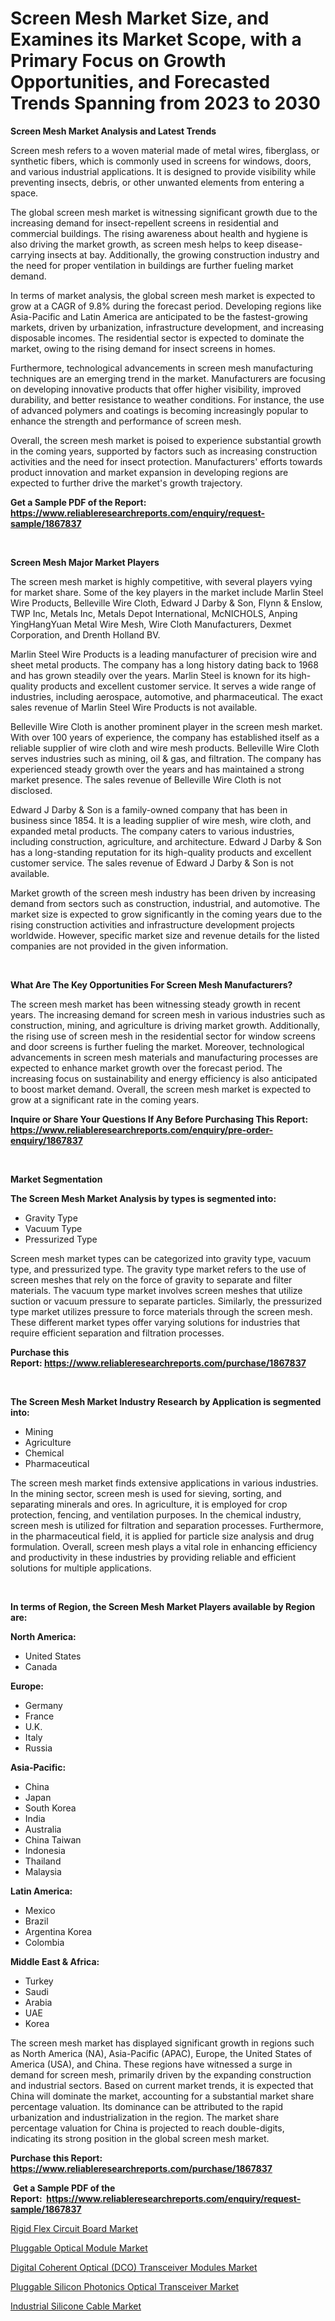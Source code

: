 <p><h1>Screen Mesh Market Size, and Examines its Market Scope, with a Primary Focus on Growth Opportunities, and Forecasted Trends Spanning from 2023 to 2030</h1></p><p><strong>Screen Mesh Market Analysis and Latest Trends</strong></p>
<p><p>Screen mesh refers to a woven material made of metal wires, fiberglass, or synthetic fibers, which is commonly used in screens for windows, doors, and various industrial applications. It is designed to provide visibility while preventing insects, debris, or other unwanted elements from entering a space.</p><p>The global screen mesh market is witnessing significant growth due to the increasing demand for insect-repellent screens in residential and commercial buildings. The rising awareness about health and hygiene is also driving the market growth, as screen mesh helps to keep disease-carrying insects at bay. Additionally, the growing construction industry and the need for proper ventilation in buildings are further fueling market demand.</p><p>In terms of market analysis, the global screen mesh market is expected to grow at a CAGR of 9.8% during the forecast period. Developing regions like Asia-Pacific and Latin America are anticipated to be the fastest-growing markets, driven by urbanization, infrastructure development, and increasing disposable incomes. The residential sector is expected to dominate the market, owing to the rising demand for insect screens in homes.</p><p>Furthermore, technological advancements in screen mesh manufacturing techniques are an emerging trend in the market. Manufacturers are focusing on developing innovative products that offer higher visibility, improved durability, and better resistance to weather conditions. For instance, the use of advanced polymers and coatings is becoming increasingly popular to enhance the strength and performance of screen mesh.</p><p>Overall, the screen mesh market is poised to experience substantial growth in the coming years, supported by factors such as increasing construction activities and the need for insect protection. Manufacturers' efforts towards product innovation and market expansion in developing regions are expected to further drive the market's growth trajectory.</p></p>
<p><strong>Get a Sample PDF of the Report:&nbsp; <a href="https://www.reliableresearchreports.com/enquiry/request-sample/1867837">https://www.reliableresearchreports.com/enquiry/request-sample/1867837</a></strong></p>
<p>&nbsp;</p>
<p><strong>Screen Mesh Major Market Players</strong></p>
<p><p>The screen mesh market is highly competitive, with several players vying for market share. Some of the key players in the market include Marlin Steel Wire Products, Belleville Wire Cloth, Edward J Darby & Son, Flynn & Enslow, TWP Inc, Metals Inc, Metals Depot International, McNICHOLS, Anping YingHangYuan Metal Wire Mesh, Wire Cloth Manufacturers, Dexmet Corporation, and Drenth Holland BV.</p><p>Marlin Steel Wire Products is a leading manufacturer of precision wire and sheet metal products. The company has a long history dating back to 1968 and has grown steadily over the years. Marlin Steel is known for its high-quality products and excellent customer service. It serves a wide range of industries, including aerospace, automotive, and pharmaceutical. The exact sales revenue of Marlin Steel Wire Products is not available.</p><p>Belleville Wire Cloth is another prominent player in the screen mesh market. With over 100 years of experience, the company has established itself as a reliable supplier of wire cloth and wire mesh products. Belleville Wire Cloth serves industries such as mining, oil & gas, and filtration. The company has experienced steady growth over the years and has maintained a strong market presence. The sales revenue of Belleville Wire Cloth is not disclosed.</p><p>Edward J Darby & Son is a family-owned company that has been in business since 1854. It is a leading supplier of wire mesh, wire cloth, and expanded metal products. The company caters to various industries, including construction, agriculture, and architecture. Edward J Darby & Son has a long-standing reputation for its high-quality products and excellent customer service. The sales revenue of Edward J Darby & Son is not available.</p><p>Market growth of the screen mesh industry has been driven by increasing demand from sectors such as construction, industrial, and automotive. The market size is expected to grow significantly in the coming years due to the rising construction activities and infrastructure development projects worldwide. However, specific market size and revenue details for the listed companies are not provided in the given information.</p></p>
<p>&nbsp;</p>
<p><strong>What Are The Key Opportunities For Screen Mesh Manufacturers?</strong></p>
<p><p>The screen mesh market has been witnessing steady growth in recent years. The increasing demand for screen mesh in various industries such as construction, mining, and agriculture is driving market growth. Additionally, the rising use of screen mesh in the residential sector for window screens and door screens is further fueling the market. Moreover, technological advancements in screen mesh materials and manufacturing processes are expected to enhance market growth over the forecast period. The increasing focus on sustainability and energy efficiency is also anticipated to boost market demand. Overall, the screen mesh market is expected to grow at a significant rate in the coming years.</p></p>
<p><strong>Inquire or Share Your Questions If Any Before Purchasing This Report: <a href="https://www.reliableresearchreports.com/enquiry/pre-order-enquiry/1867837">https://www.reliableresearchreports.com/enquiry/pre-order-enquiry/1867837</a></strong></p>
<p>&nbsp;</p>
<p><strong>Market Segmentation</strong></p>
<p><strong>The Screen Mesh Market Analysis by types is segmented into:</strong></p>
<p><ul><li>Gravity Type</li><li>Vacuum Type</li><li>Pressurized Type</li></ul></p>
<p><p>Screen mesh market types can be categorized into gravity type, vacuum type, and pressurized type. The gravity type market refers to the use of screen meshes that rely on the force of gravity to separate and filter materials. The vacuum type market involves screen meshes that utilize suction or vacuum pressure to separate particles. Similarly, the pressurized type market utilizes pressure to force materials through the screen mesh. These different market types offer varying solutions for industries that require efficient separation and filtration processes.</p></p>
<p><strong>Purchase this Report:&nbsp;<a href="https://www.reliableresearchreports.com/purchase/1867837">https://www.reliableresearchreports.com/purchase/1867837</a></strong></p>
<p>&nbsp;</p>
<p><strong>The Screen Mesh Market Industry Research by Application is segmented into:</strong></p>
<p><ul><li>Mining</li><li>Agriculture</li><li>Chemical</li><li>Pharmaceutical</li></ul></p>
<p><p>The screen mesh market finds extensive applications in various industries. In the mining sector, screen mesh is used for sieving, sorting, and separating minerals and ores. In agriculture, it is employed for crop protection, fencing, and ventilation purposes. In the chemical industry, screen mesh is utilized for filtration and separation processes. Furthermore, in the pharmaceutical field, it is applied for particle size analysis and drug formulation. Overall, screen mesh plays a vital role in enhancing efficiency and productivity in these industries by providing reliable and efficient solutions for multiple applications.</p></p>
<p>&nbsp;</p>
<p><strong>In terms of Region, the Screen Mesh Market Players available by Region are:</strong></p>
<p>
    <p> <strong> North America: </strong>
        <ul>
            <li>United States</li>
            <li>Canada</li>
        </ul>
        </p> 
    <p> <strong> Europe: </strong>
        <ul>
            <li>Germany</li>
            <li>France</li>
            <li>U.K.</li>
            <li>Italy</li>
            <li>Russia</li>
        </ul>
        </p> 
    <p> <strong> Asia-Pacific: </strong>
        <ul>
            <li>China</li>
            <li>Japan</li>
            <li>South Korea</li>
            <li>India</li>
            <li>Australia</li>
            <li>China Taiwan</li>
            <li>Indonesia</li>
            <li>Thailand</li>
            <li>Malaysia</li>
        </ul>
        </p> 
    <p> <strong> Latin America: </strong>
        <ul>
            <li>Mexico</li>
            <li>Brazil</li>
            <li>Argentina Korea</li>
            <li>Colombia</li>
        </ul>
        </p> 
    <p> <strong> Middle East & Africa: </strong>
        <ul>
            <li>Turkey</li>
            <li>Saudi</li>
            <li>Arabia</li>
            <li>UAE</li>
            <li>Korea</li>
        </ul>
    </p>
    </p>
<p><p>The screen mesh market has displayed significant growth in regions such as North America (NA), Asia-Pacific (APAC), Europe, the United States of America (USA), and China. These regions have witnessed a surge in demand for screen mesh, primarily driven by the expanding construction and industrial sectors. Based on current market trends, it is expected that China will dominate the market, accounting for a substantial market share percentage valuation. Its dominance can be attributed to the rapid urbanization and industrialization in the region. The market share percentage valuation for China is projected to reach double-digits, indicating its strong position in the global screen mesh market.</p></p>
<p><strong>Purchase this Report: <a href="https://www.reliableresearchreports.com/purchase/1867837">https://www.reliableresearchreports.com/purchase/1867837</a></strong></p>
<p>&nbsp;<strong>Get a Sample PDF of the Report:&nbsp;&nbsp;<a href="https://www.reliableresearchreports.com/enquiry/request-sample/1867837">https://www.reliableresearchreports.com/enquiry/request-sample/1867837</a></strong></p>
<p><strong></strong></p>
<p><p><a href="https://github.com/GroverBarry/Market-Research-Report-List-2/blob/main/rigid-flex-circuit-board-market.md">Rigid Flex Circuit Board Market</a></p><p><a href="https://medium.com/@randysimpson755/pluggable-optical-module-market-size-reveals-the-best-marketing-channels-in-global-industry-4603f187e0e8">Pluggable Optical Module Market</a></p><p><a href="https://medium.com/@olenwuckert56/digital-coherent-optical-dco-transceiver-modules-market-outlook-industry-overview-and-forecast-49c34e38132a">Digital Coherent Optical (DCO) Transceiver Modules Market</a></p><p><a href="https://medium.com/@linneahilll6456/pluggable-silicon-photonics-optical-transceiver-market-report-reveals-the-latest-trends-and-growth-a516ebea3c2b">Pluggable Silicon Photonics Optical Transceiver Market</a></p><p><a href="https://medium.com/@kevinbarnes75/industrial-silicone-cable-market-share-evolution-and-market-growth-trends-2023-2030-aa7894d1f7cd">Industrial Silicone Cable Market</a></p></p>